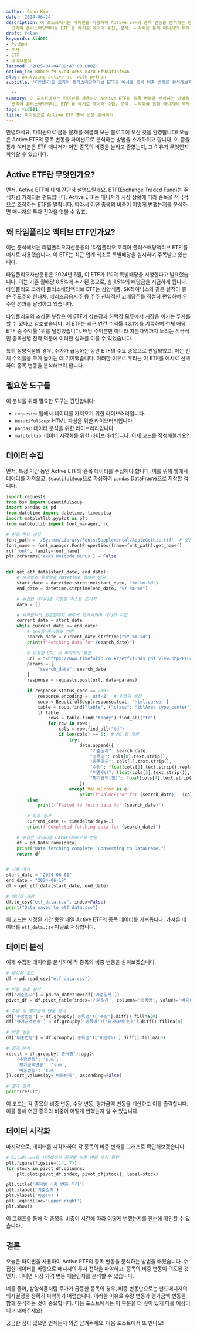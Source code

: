```yaml
---
author: Gunn Kim
date: '2024-06-24'
description: 이 포스트에서는 파이썬을 사용하여 Active ETF의 종목 변동을 분석하는 방법을 소개합니다. 타임폴리오 자산운용의 '타임폴리오
  코리아 플러스배당액티브 ETF'를 예시로 데이터 수집, 분석, 시각화를 통해 매니저의 투자 전략을 파악하는 방법을 배워보세요.
draft: false
keywords: &id001
- Python
- 투자
- ETF
- 데이터분석
lastmod: '2025-04-04T09:47:00.000Z'
notion_id: 80bce9f9-67e4-4e65-8470-6f9eaf18f546
slug: analyzing-active-etf-with-python
subtitle: '타임폴리오 코리아 플러스배당액티브 ETF를 예시로 종목 비중 변화를 분석해보자**

  **'
summary: 이 포스트에서는 파이썬을 사용하여 Active ETF의 종목 변동을 분석하는 방법을 소개합니다. 타임폴리오 자산운용의 '타임폴리오
  코리아 플러스배당액티브 ETF'를 예시로 데이터 수집, 분석, 시각화를 통해 매니저의 투자 전략을 파악하는 방법을 배워보세요.
tags: *id001
title: 파이썬으로 Active ETF 종목 변동 분석하기
---
```



안녕하세요, 파이썬으로 금융 문제를 해결해 보는 블로그에 오신 것을 환영합니다! 오늘은 Active ETF의 종목 변동을 파이썬으로 분석하는 방법을 소개하려고 합니다. 이 글을 통해 여러분은 ETF 매니저가 어떤 종목의 비중을 늘리고 줄였는지, 그 이유가 무엇인지 파악할 수 있습니다.

## Active ETF란 무엇인가요?

먼저, Active ETF에 대해 간단히 설명드릴게요. ETF(Exchange Traded Fund)는 주식처럼 거래되는 펀드입니다. Active ETF는 매니저가 시장 상황에 따라 종목을 적극적으로 조정하는 ETF를 말합니다. 따라서 어떤 종목의 비중이 어떻게 변했는지를 분석하면 매니저의 투자 전략을 엿볼 수 있죠.

## 왜 타임폴리오 액티브 ETF인가요?

이번 분석에서는 타임폴리오자산운용의 '타임폴리오 코리아 플러스배당액티브 ETF'를 예시로 사용했습니다. 이 ETF는 최근 업계 최초로 특별배당을 실시하며 주목받고 있습니다.

타임폴리오자산운용은 2024년 6월, 이 ETF가 1%의 특별배당을 시행한다고 발표했습니다. 이는 기존 월배당 0.5%에 추가된 것으로, 총 1.5%의 배당금을 지급하게 됩니다. 타임폴리오 코리아 플러스배당액티브 ETF는 삼양식품, SK하이닉스와 같은 실적이 좋은 주도주와 현대차, 메리츠금융지주 등 주주 친화적인 고배당주를 적절히 편입하여 우수한 성과를 달성하고 있습니다.

타임폴리오의 조상준 부장은 이 ETF가 상승장과 하락장 모두에서 시장을 이기는 투자를 할 수 있다고 강조했습니다. 이 ETF는 최근 연간 수익률 43.1%를 기록하며 전체 배당 ETF 중 수익률 1위를 달성했습니다. 배당 수익뿐만 아니라 자본차익까지 노리는 적극적인 종목선별 전략 덕분에 이러한 성과를 이룰 수 있었습니다.

특히 삼양식품의 경우, 주가가 급등하는 동안 ETF의 주요 종목으로 편입되었고, 이는 전체 수익률을 크게 높이는 데 기여했습니다. 이러한 이유로 우리는 이 ETF를 예시로 선택하여 종목 변동을 분석해보려 합니다.

## 필요한 도구들

이 분석을 위해 필요한 도구는 간단합니다:

- `requests`: 웹에서 데이터를 가져오기 위한 라이브러리입니다.
- `BeautifulSoup`: HTML 파싱을 위한 라이브러리입니다.
- `pandas`: 데이터 분석을 위한 라이브러리입니다.
- `matplotlib`: 데이터 시각화를 위한 라이브러리입니다.
이제 코드를 작성해볼까요?

## 데이터 수집

먼저, 특정 기간 동안 Active ETF의 종목 데이터를 수집해야 합니다. 이를 위해 웹에서 데이터를 가져오고, `BeautifulSoup`으로 파싱하여 `pandas` DataFrame으로 저장할 겁니다.

```python
import requests
from bs4 import BeautifulSoup
import pandas as pd
from datetime import datetime, timedelta
import matplotlib.pyplot as plt
from matplotlib import font_manager, rc

# 한글 폰트 설정
font_path = '/System/Library/Fonts/Supplemental/AppleGothic.ttf'  # 또는 적절한 폰트 경로 지정
font_name = font_manager.FontProperties(fname=font_path).get_name()
rc('font', family=font_name)
plt.rcParams['axes.unicode_minus'] = False


def get_etf_data(start_date, end_date):
    # 시작일과 종료일을 datetime 객체로 변환
    start_date = datetime.strptime(start_date, "%Y-%m-%d")
    end_date = datetime.strptime(end_date, "%Y-%m-%d")

    # 수집한 데이터를 저장할 리스트 초기화
    data = []

    # 시작일부터 종료일까지 하루씩 증가시키며 데이터 수집
    current_date = start_date
    while current_date <= end_date:
        # 날짜를 문자열로 변환
        search_date = current_date.strftime("%Y-%m-%d")
        print(f"Fetching data for {search_date}")

        # 요청할 URL 및 파라미터 설정
        url = "<https://www.timefolio.co.kr/etf/funds_pdf_view.php?PID=13>"
        params = {
            "search_date": search_date
        }
        response = requests.post(url, data=params)

        if response.status_code == 200:
            response.encoding = 'utf-8'  # 인코딩 설정
            soup = BeautifulSoup(response.text, 'html.parser')
            table = soup.find("table", {"class": "tblArea type_center"})
            if table:
                rows = table.find("tbody").find_all("tr")
                for row in rows:
                    cols = row.find_all("td")
                    if len(cols) == 5:  # NO 열 제외
                        try:
                            data.append({
                                "기준일자": search_date,
                                "종목명": cols[0].text.strip(),
                                "종목코드": cols[1].text.strip(),
                                "수량": float(cols[2].text.strip().replace(',', '')),
                                "비중(%)": float(cols[3].text.strip()),
                                "평가금액(원)": float(cols[4].text.strip().replace(',', ''))
                            })
                        except ValueError as e:
                            print(f"ValueError for {search_date} - {cols[0].text.strip()}: {e}")
        else:
            print(f"Failed to fetch data for {search_date}")

        # 하루 증가
        current_date += timedelta(days=1)
        print(f"Completed fetching data for {search_date}")

    # 수집한 데이터를 DataFrame으로 변환
    df = pd.DataFrame(data)
    print("Data fetching complete. Converting to DataFrame.")
    return df


# 사용 예시
start_date = "2024-06-01"
end_date = "2024-06-18"
df = get_etf_data(start_date, end_date)

# 데이터 저장
df.to_csv("etf_data.csv", index=False)
print("Data saved to etf_data.csv")

```

위 코드는 지정된 기간 동안 매일 Active ETF의 종목 데이터를 가져옵니다. 가져온 데이터를 `etf_data.csv` 파일로 저장합니다.

## 데이터 분석

이제 수집한 데이터를 분석하여 각 종목의 비중 변동을 살펴보겠습니다.

```python
# 데이터 로드
df = pd.read_csv("etf_data.csv")

# 비중 변동 분석
df['기준일자'] = pd.to_datetime(df['기준일자'])
pivot_df = df.pivot_table(index='기준일자', columns='종목명', values='비중(%)', aggfunc='mean')

# 수량 및 평가금액 변동 분석
df['수량변동'] = df.groupby('종목명')['수량'].diff().fillna(0)
df['평가금액변동'] = df.groupby('종목명')['평가금액(원)'].diff().fillna(0)

# 비중 변동
df['비중변동'] = df.groupby('종목명')['비중(%)'].diff().fillna(0)

# 결과 분석
result = df.groupby('종목명').agg({
    '수량변동': 'sum',
    '평가금액변동': 'sum',
    '비중변동': 'sum'
}).sort_values(by='비중변동', ascending=False)

# 결과 출력
print(result)

```

이 코드는 각 종목의 비중 변동, 수량 변동, 평가금액 변동을 계산하고 이를 출력합니다. 이를 통해 어떤 종목의 비중이 어떻게 변했는지 알 수 있습니다.

## 데이터 시각화

마지막으로, 데이터를 시각화하여 각 종목의 비중 변화를 그래프로 확인해보겠습니다.

```python
# DataFrame을 시각화하여 종목별 비중 변화 추이 확인
plt.figure(figsize=(14, 7))
for stock in pivot_df.columns:
    plt.plot(pivot_df.index, pivot_df[stock], label=stock)

plt.title('종목별 비중 변화 추이')
plt.xlabel('기준일자')
plt.ylabel('비중(%)')
plt.legend(loc='upper right')
plt.show()

```

이 그래프를 통해 각 종목의 비중이 시간에 따라 어떻게 변했는지를 한눈에 확인할 수 있습니다.

## 결론

오늘은 파이썬을 사용하여 Active ETF의 종목 변동을 분석하는 방법을 배웠습니다. 수집한 데이터를 바탕으로 매니저의 투자 전략을 파악하고, 종목의 비중 변동이 의도된 것인지, 아니면 시장 가격 변동 때문인지를 분석할 수 있습니다.

예를 들어, 삼양식품처럼 주가가 급등한 종목의 경우, 비중 변동만으로는 펀드매니저의 의사결정을 정확히 파악하기 어렵습니다. 이러한 이유로 수량 변동과 평가금액 변동을 함께 분석하는 것이 중요합니다. 다음 포스트에서는 이 부분을 더 깊이 있게 다룰 예정이니 기대해주세요!

궁금한 점이 있으면 언제든지 의견 남겨주세요. 다음 포스트에서 또 만나요!


